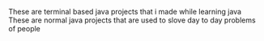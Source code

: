 These are terminal based java projects that i made while learning java 
These are normal java projects that are used to slove day to day problems of people
